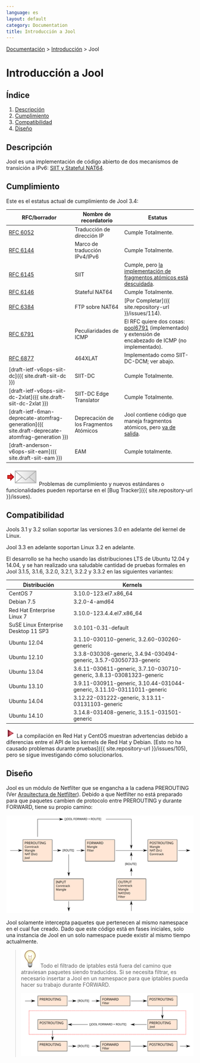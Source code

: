 ```yaml
---
language: es
layout: default
category: Documentation
title: Introducción a Jool
---
```


[Documentación](documentation.html) > [Introducción](documentation.html#introduccin) > Jool

# Introducción a Jool

## Índice

1. [Descripción](#descripcin)
2. [Cumplimiento](#cumplimiento)
3. [Compatibilidad](#compatibilidad)
4. [Diseño](#diseo)

## Descripción

Jool es una implementación de código abierto de dos mecanismos de transición a IPv6: [SIIT y Stateful NAT64](intro-xlat.html).

## Cumplimiento

Este es el estatus actual de cumplimiento de Jool 3.4:

| RFC/borrador | Nombre de recordatorio  | Estatus |
|-----------|---------|--------|
| [RFC 6052](https://tools.ietf.org/html/rfc6052) | Traducción de dirección IP | Cumple Totalmente. |
| [RFC 6144](https://tools.ietf.org/html/rfc6144) | Marco de traducción IPv4/IPv6 | Cumple Totalmente. |
| [RFC 6145](https://tools.ietf.org/html/rfc6145) | SIIT | Cumple, pero [la implementación de fragmentos atómicos está descuidada](usr-flags-atomic.html#overview). |
| [RFC 6146](https://tools.ietf.org/html/rfc6146) | Stateful NAT64 | Cumple Totalmente. |
| [RFC 6384](http://tools.ietf.org/html/rfc6384) | FTP sobre NAT64 | [Por Completar]({{ site.repository-url }}/issues/114). |
| [RFC 6791](https://tools.ietf.org/html/rfc6791) | Peculiaridades de ICMP | El RFC quiere dos cosas: [pool6791](pool6791.html) (implementado) y extensión de encabezado de ICMP (no implementado). |
| [RFC 6877](http://tools.ietf.org/html/rfc6877) | 464XLAT | Implementado como SIIT-DC-DCM; ver abajo. |
| [draft-ietf-v6ops-siit-dc]({{ site.draft-siit-dc }}) | SIIT-DC | Cumple Totalmente. |
| [draft-ietf-v6ops-siit-dc-2xlat]({{ site.draft-siit-dc-2xlat }}) | SIIT-DC Edge Translator | Cumple Totalmente. |
| [draft-ietf-6man-deprecate-atomfrag-generation]({{ site.draft-deprecate-atomfrag-generation }}) | Deprecación de los Fragmentos Atómicos | Jool contiene código que maneja fragmentos atómicos, pero [va de salida](usr-flags-atomic.html#overview). |
| [draft-anderson-v6ops-siit-eam]({{ site.draft-siit-eam }}) | EAM | Cumple totalmente. |

![E-mail](../images/email.svg) Problemas de cumplimiento y nuevos estándares o funcionalidades pueden reportarse en el [Bug Tracker]({{ site.repository-url }}/issues).

## Compatibilidad

Jools 3.1 y 3.2 solían soportar las versiones 3.0 en adelante del kernel de Linux.

Jool 3.3 en adelante soportan Linux 3.2 en adelante.
 
El desarrollo se ha hecho usando las distribuciones LTS de Ubuntu 12.04 y 14.04, y se han realizado una saludable cantidad de pruebas formales en Jool 3.1.5, 3.1.6, 3.2.0, 3.2.1, 3.2.2 y 3.3.2 en las siguientes variantes:

| Distribución | Kernels |
| -------------|---------|
| CentOS 7 | 3.10.0-123.el7.x86_64 |
| Debian 7.5 | 3.2.0-4-amd64 |
| Red Hat Enterprise Linux 7 | 3.10.0-123.4.4.el7.x86_64 |
| SuSE Linux Enterprise Desktop 11 SP3 | 3.0.101-0.31-default |
| Ubuntu 12.04 | 3.1.10-030110-generic, 3.2.60-030260-generic |
| Ubuntu 12.10 | 3.3.8-030308-generic, 3.4.94-030494-generic, 3.5.7-03050733-generic |
| Ubuntu 13.04 | 3.6.11-030611-generic, 3.7.10-030710-generic, 3.8.13-03081323-generic |
| Ubuntu 13.10 | 3.9.11-030911-generic, 3.10.44-031044-generic, 3.11.10-03111011-generic |
| Ubuntu 14.04 | 3.12.22-031222-generic, 3.13.11-03131103-generic |
| Ubuntu 14.10 | 3.14.8-031408-generic, 3.15.1-031501-generic |

![triangle](../images/triangle.svg) La compilación en Red Hat y CentOS muestran advertencias debido a diferencias entre el API de los kernels de Red Hat y Debian. [Esto no ha causado problemas durante pruebas]({{ site.repository-url }}/issues/105), pero se sigue investigando cómo solucionarlos.

## Diseño

Jool es un módulo de Netfilter que se engancha a la cadena PREROUTING (Ver [Arquitectura de Netfilter](http://www.netfilter.org/documentation/HOWTO//netfilter-hacking-HOWTO-3.html)). Debido a que Netfilter no está preparado para que paquetes cambien de protocolo entre PREROUTING y durante FORWARD, tiene su propio camino:

![Figura 1 - Jool dentro de Netfilter](../images/netfilter.svg)

Jool solamente intercepta paquetes que pertenecen al mismo namespace en el cual fue creado. Dado que este código está en fases iniciales, solo una instancia de Jool en un solo namespace puede existir al mismo tiempo actualmente.

> ![Nota](../images/bulb.svg) Todo el filtrado de iptables está fuera del camino que atraviesan paquetes siendo traducidos. Si se necesita filtrar, es necesario insertar a Jool en un namespace para que iptables pueda hacer su trabajo durante FORWARD.
> 
> ![Figura 2 - Jool y filtrado](../images/netfilter-filter.svg)

